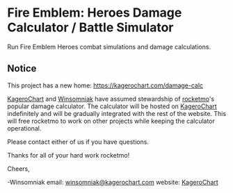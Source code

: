 # Fire Emblem: Heroes Damage Calculator / Battle Simulator
Run Fire Emblem Heroes combat simulations and damage calculations.

## Notice
This project has a new home: https://kagerochart.com/damage-calc

[KageroChart](https://kagerochart.com) and [Winsomniak](https://www.reddit.com/user/winsomniak/) have assumed stewardship
of [rocketmo](https://github.com/rocketmo/)'s
popular damage calculator. The calculator will be hosted on [KageroChart](https://kagerochart.com) indefinitely and
will be gradually integrated with the rest of the website. This will free rocketmo to work
on other projects while keeping the calculator operational.

Please contact either of us if you have questions.

Thanks for all of your hard work rocketmo!

Cheers,

-Winsomniak
email: [winsomniak@kagerochart.com](mailto:winsomniak@kagerochart.com)
website: [KageroChart](https://kagerochart.com)
